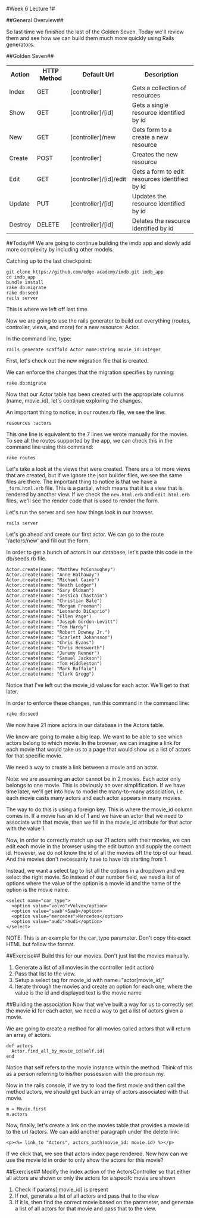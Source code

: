 #Week 6 Lecture 1#

##General Overview##

So last time we finished the last of the Golden Seven. Today we'll review them and see how we can build them much more quickly using Rails generators.

##Golden Seven##

<table>
<tbody>
<tr>
<th>Action </th>
<th>HTTP Method </th>
<th>Default Url </th>
<th>Description </th>
</tr>
<tr>
<td><a name="actionIndex"></a>Index </td>
<td>GET </td>
<td>[controller] </td>
<td>Gets a collection of resources </td>
</tr>
<tr>
<td><a name="actionShow"></a>Show </td>
<td>GET </td>
<td>[controller]/[id] </td>
<td>Gets a single resource identified by id </td>
</tr>
<tr>
<td><a name="actionNew"></a>New </td>
<td>GET </td>
<td>[controller]/new </td>
<td>Gets form to a create a new resource </td>
</tr>
<tr>
<td><a name="actionCreate"></a>Create </td>
<td>POST </td>
<td>[controller] </td>
<td>Creates the new resource </td>
</tr>
<tr>
<td><a name="actionEdit"></a>Edit </td>
<td>GET </td>
<td>[controller]/[id]/edit </td>
<td>Gets a form to edit resources identified by id </td>
</tr>

<tr>
<td><a name="actionUpdate"></a>Update </td>
<td>PUT </td>
<td>[controller]/[id] </td>
<td>Updates the resource identified by id </td>
</tr>
<tr>
<td><a name="actionDestroy"></a>Destroy </td>
<td>DELETE </td>
<td>[controller]/[id] </td>
<td>Deletes the resource identified by id </td>
</tr>
</tbody>
</table>

##Today##
We are going to continue building the imdb app and slowly add more complexity by including other models.

Catching up to the last checkpoint:
```
git clone https://github.com/edge-academy/imdb.git imdb_app
cd imdb_app
bundle install
rake db:migrate
rake db:seed
rails server
```

This is where we left off last time.

Now we are going to use the rails generator to build out everything (routes, controller, views, and more) for a new resource: Actor.

In the command line, type:
```
rails generate scaffold Actor name:string movie_id:integer
```

First, let's check out the new migration file that is created.

We can enforce the changes that the migration specifies by running:
```
rake db:migrate
```
Now that our Actor table has been created with the appropriate columns (name, movie_id), let's continue exploring the changes.

An important thing to notice, in our routes.rb file, we see the line:
```
resources :actors
```
This one line is equivalent to the 7 lines we wrote manually for the movies.
To see all the routes supported by the app, we can check this in the command line using this command:
```
rake routes
```

Let's take a look at the views that were created. There are a lot more views that are created, but if we ignore the json.builder files, we see the same files are there. The important thing to notice is that we have a `_form.html.erb` file. This is a partial, which means that it is a view that is rendered by another view. If we check the `new.html.erb` and `edit.html.erb` files, we'll see the render code that is used to render the form.

Let's run the server and see how things look in our browser.

```
rails server
```

Let's go ahead and create our first actor. We can go to the route '/actors/new' and fill out the form.

In order to get a bunch of actors in our database, let's paste this code in the db/seeds.rb file.
```
Actor.create(name: "Matthew McConaughey")
Actor.create(name: "Anne Hathaway")
Actor.create(name: "Michael Caine")
Actor.create(name: "Heath Ledger")
Actor.create(name: "Gary Oldman")
Actor.create(name: "Jessica Chastain")
Actor.create(name: "Christian Bale")
Actor.create(name: "Morgan Freeman")
Actor.create(name: "Leonardo DiCaprio")
Actor.create(name: "Ellen Page")
Actor.create(name: "Joseph Gordon-Levitt")
Actor.create(name: "Tom Hardy")
Actor.create(name: "Robert Downey Jr.")
Actor.create(name: "Scarlett Johansson")
Actor.create(name: "Chris Evans")
Actor.create(name: "Chris Hemsworth")
Actor.create(name: "Jeremy Renner")
Actor.create(name: "Samuel Jackson")
Actor.create(name: "Tom Hiddleston")
Actor.create(name: "Mark Ruffalo")
Actor.create(name: "Clark Gregg")
```

Notice that I've left out the movie_id values for each actor. We'll get to that later.

In order to enforce these changes, run this command in the command line:
```
rake db:seed
```
We now have 21 more actors in our database in the Actors table.

We know are going to make a big leap. We want to be able to see which actors belong to which movie. In the browser, we can imagine a link for each movie that would take us to a page that would show us a list of actors for that specific movie.

We need a way to create a link between a movie and an actor.

Note: we are assuming an actor cannot be in 2 movies. Each actor only belongs to one movie. This is obviously an over simplification. If we have time later, we'll get into how to model the many-to-many association, i.e. each movie casts many actors and each actor appears in many movies.

The way to do this is using a foreign key. This is where the movie_id column comes in. If a movie has an id of 1 and we have an actor that we need to associate with that movie, then we fill in the movie_id attribute for that actor with the value 1.

Now, in order to correctly match up our 21 actors with their movies, we can edit each movie in the browser using the edit button and supply the correct id. However, we do not know the id of all the movies off the top of our head. And the movies don't necessarily have to have ids starting from 1.

Instead, we want a select tag to list all the options in a dropdown and we select the right movie. So instead of our number field, we need a list of options where the value of the option is a movie id and the name of the option is the movie name.

```
<select name="car_type">
  <option value="volvo">Volvo</option>
  <option value="saab">Saab</option>
  <option value="mercedes">Mercedes</option>
  <option value="audi">Audi</option>
</select>
```
NOTE: This is an example for the car_type parameter. Don't copy this exact HTML but follow the format.

##Exercise##
Build this for our movies. Don't just list the movies manually.

1.  Generate a list of all movies in the controller (edit action)
2.  Pass that list to the view.
3.  Setup a select tag for movie_id with name="actor[movie_id]"
4.  Iterate through the movies and create an option for each one, where the value is the id and displayed text is the movie name

##Building the association
Now that we've built a way for us to correctly set the movie id for each actor, we need a way to get a list of actors given a movie.

We are going to create a method for all movies called actors that will return an array of actors.

```
def actors
  Actor.find_all_by_movie_id(self.id)
end
```
Notice that self refers to the movie instance within the method. Think of this as a person referring to his/her possession with the pronoun my.

Now in the rails console, if we try to load the first movie and then call the method actors, we should get back an array of actors associated with that movie.
```
m = Movie.first
m.actors
```

Now, finally, let's create a link on the movies table that provides a movie id to the url /actors. We can add another paragraph under the delete link:
```
<p><%= link_to "Actors", actors_path(movie_id: movie.id) %></p>
```

If we click that, we see that actors index page rendered. Now how can we use the movie id in order to only show the actors for this movie?

##Exercise##
Modify the index action of the ActorsController so that either all actors are shown or only the actors for a specifc movie are shown

1.  Check if params[:movie_id] is present
2.  If not, generate a list of all actors and pass that to the view
3.  If it is, then find the correct movie based on the parameter, and generate a list of all actors for that movie and pass that to the view.
